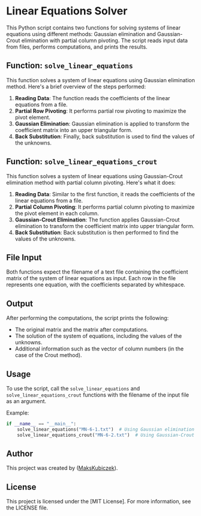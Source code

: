 # Linear Equations Solver

This Python script contains two functions for solving systems of linear equations using different methods: Gaussian elimination and Gaussian-Crout elimination with partial column pivoting. The script reads input data from files, performs computations, and prints the results.

## Function: `solve_linear_equations`

This function solves a system of linear equations using Gaussian elimination method. Here's a brief overview of the steps performed:

1. **Reading Data**: The function reads the coefficients of the linear equations from a file.
2. **Partial Row Pivoting**: It performs partial row pivoting to maximize the pivot element.
3. **Gaussian Elimination**: Gaussian elimination is applied to transform the coefficient matrix into an upper triangular form.
4. **Back Substitution**: Finally, back substitution is used to find the values of the unknowns.

## Function: `solve_linear_equations_crout`

This function solves a system of linear equations using Gaussian-Crout elimination method with partial column pivoting. Here's what it does:

1. **Reading Data**: Similar to the first function, it reads the coefficients of the linear equations from a file.
2. **Partial Column Pivoting**: It performs partial column pivoting to maximize the pivot element in each column.
3. **Gaussian-Crout Elimination**: The function applies Gaussian-Crout elimination to transform the coefficient matrix into upper triangular form.
4. **Back Substitution**: Back substitution is then performed to find the values of the unknowns.

## File Input

Both functions expect the filename of a text file containing the coefficient matrix of the system of linear equations as input. Each row in the file represents one equation, with the coefficients separated by whitespace.

## Output

After performing the computations, the script prints the following:

- The original matrix and the matrix after computations.
- The solution of the system of equations, including the values of the unknowns.
- Additional information such as the vector of column numbers (in the case of the Crout method).

## Usage

To use the script, call the `solve_linear_equations` and `solve_linear_equations_crout` functions with the filename of the input file as an argument.

Example:

```python
if __name__ == "__main__":
    solve_linear_equations("MN-6-1.txt")  # Using Gaussian elimination method
    solve_linear_equations_crout("MN-6-2.txt")  # Using Gaussian-Crout method
```

## Author

This project was created by ([MaksKubiczek](https://github.com/MaksKubiczek)).

## License

This project is licensed under the [MIT License]. For more information, see the LICENSE file.
